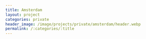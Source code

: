 ```yaml
---
title: Amsterdam
layout: project
categories: private
header_image: /image/projects/private/amsterdam/header.webp
permalink: /:categories/:title
---
```

